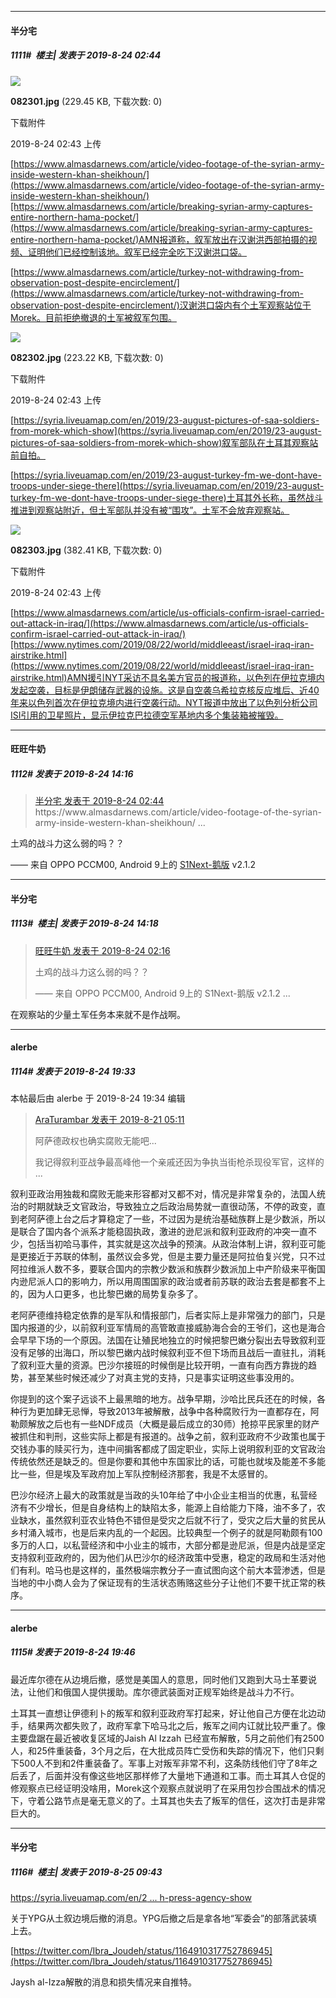 

-----

####  半分宅  
##### 1111#         楼主| 发表于 2019-8-24 02:44


<img src="https://img.saraba1st.com/forum/201908/23/144349mqqlom3wjk33676r.jpg" referrerpolicy="no-referrer">


<strong>082301.jpg</strong> (229.45 KB, 下载次数: 0)

下载附件

2019-8-24 02:43 上传


[https://www.almasdarnews.com/article/video-footage-of-the-syrian-army-inside-western-khan-sheikhoun/](https://www.almasdarnews.com/article/video-footage-of-the-syrian-army-inside-western-khan-sheikhoun/)[https://www.almasdarnews.com/article/breaking-syrian-army-captures-entire-northern-hama-pocket/](https://www.almasdarnews.com/article/breaking-syrian-army-captures-entire-northern-hama-pocket/)AMN报道称，叙军放出在汉谢洪西部拍摄的视频、证明他们已经控制该地。叙军已经完全吃下汉谢洪口袋。

[https://www.almasdarnews.com/article/turkey-not-withdrawing-from-observation-post-despite-encirclement/](https://www.almasdarnews.com/article/turkey-not-withdrawing-from-observation-post-despite-encirclement/)汉谢洪口袋内有个土军观察站位于Morek。目前拒绝撤退的土军被叙军包围。


<img src="https://img.saraba1st.com/forum/201908/23/144348m39yvsayiccw0gwi.jpg" referrerpolicy="no-referrer">


<strong>082302.jpg</strong> (223.22 KB, 下载次数: 0)

下载附件

2019-8-24 02:43 上传


[https://syria.liveuamap.com/en/2019/23-august-pictures-of-saa-soldiers-from-morek-which-show](https://syria.liveuamap.com/en/2019/23-august-pictures-of-saa-soldiers-from-morek-which-show)叙军部队在土耳其观察站前自拍。

[https://syria.liveuamap.com/en/2019/23-august-turkey-fm-we-dont-have-troops-under-siege-there](https://syria.liveuamap.com/en/2019/23-august-turkey-fm-we-dont-have-troops-under-siege-there)土耳其外长称，虽然战斗推进到观察站附近，但土军部队并没有被“围攻”。土军不会放弃观察站。


<img src="https://img.saraba1st.com/forum/201908/23/144350c3htwhqzuto6iqiz.jpg" referrerpolicy="no-referrer">


<strong>082303.jpg</strong> (382.41 KB, 下载次数: 0)

下载附件

2019-8-24 02:43 上传


[https://www.almasdarnews.com/article/us-officials-confirm-israel-carried-out-attack-in-iraq/](https://www.almasdarnews.com/article/us-officials-confirm-israel-carried-out-attack-in-iraq/)[https://www.nytimes.com/2019/08/22/world/middleeast/israel-iraq-iran-airstrike.html](https://www.nytimes.com/2019/08/22/world/middleeast/israel-iraq-iran-airstrike.html)AMN援引NYT采访不具名美方官员的报道称，以色列在伊拉克境内发起空袭，目标是伊朗储存武器的设施。这是自空袭乌希拉克核反应堆后、近40年来以色列首次在伊拉克境内进行空袭行动。NYT报道中放出了以色列分析公司ISI引用的卫星照片，显示伊拉克巴拉德空军基地内多个集装箱被摧毁。


-----

####  旺旺牛奶  
##### 1112#       发表于 2019-8-24 14:16


<blockquote><a href="httphttps://bbs.saraba1st.com/2b/forum.php?mod=redirect&amp;goto=findpost&amp;pid=45024338&amp;ptid=1320932" target="_blank">半分宅 发表于 2019-8-24 02:44</a>
https://www.almasdarnews.com/article/video-footage-of-the-syrian-army-inside-western-khan-sheikhoun/ ...</blockquote>
土鸡的战斗力这么弱的吗？？

—— 来自 OPPO PCCM00, Android 9上的 [S1Next-鹅版](https://github.com/ykrank/S1-Next/releases) v2.1.2


-----

####  半分宅  
##### 1113#         楼主| 发表于 2019-8-24 14:18


<blockquote><a href="httphttps://bbs.saraba1st.com/2b/forum.php?mod=redirect&amp;goto=findpost&amp;pid=45028172&amp;ptid=1320932" target="_blank">旺旺牛奶 发表于 2019-8-24 02:16</a>

土鸡的战斗力这么弱的吗？？


—— 来自 OPPO PCCM00, Android 9上的 S1Next-鹅版 v2.1.2 ...</blockquote>
在观察站的少量土军任务本来就不是作战啊。


-----

####  alerbe  
##### 1114#       发表于 2019-8-24 19:33


 本帖最后由 alerbe 于 2019-8-24 19:34 编辑 
<blockquote><a href="httphttps://bbs.saraba1st.com/2b/forum.php?mod=redirect&amp;goto=findpost&amp;pid=44985273&amp;ptid=1320932" target="_blank">AraTurambar 发表于 2019-8-21 05:11</a>

阿萨德政权也确实腐败无能吧...


我记得叙利亚战争最高峰他一个亲戚还因为争执当街枪杀现役军官，这样的 ...</blockquote>
叙利亚政治用独裁和腐败无能来形容都对又都不对，情况是非常复杂的，法国人统治的时期就缺乏文官政治，导致独立之后政治局势就一直很动荡，不停的政变，直到老阿萨德上台之后才算稳定了一些，不过因为是统治基础族群上是少数派，所以是联合了国内各个派系才能稳固执政，激进的逊尼派和叙利亚政府的冲突一直不少，包括当初哈马事件，其实就是这次战争的预演。从政治体制上讲，叙利亚可能是更接近于苏联的体制，虽然议会多党，但是主要力量还是阿拉伯复兴党，只不过阿拉维派人数不多，要联合国内的宗教少数派和族群少数派加上中产阶级来平衡国内逊尼派人口的影响力，所以用周围国家的政治或者前苏联的政治去套是都套不上的，因为人口更多，也比黎巴嫩的局势复杂多了。


老阿萨德维持稳定依靠的是军队和情报部门，后者实际上是非常强力的部门，只是国内报道的少，以前叙利亚军情局的高管敢直接威胁海合会的王爷们，这也是海合会早早下场的一个原因。法国在让殖民地独立的时候把黎巴嫩分裂出去导致叙利亚没有足够的出海口，所以黎巴嫩内战时候叙利亚不但下场而且战后一直驻扎，消耗了叙利亚大量的资源。巴沙尔接班的时候倒是比较开明，一直有向西方靠拢的趋势，甚至某些时候还减少了对真主党的支持，只是事实证明这些事没用的。


你提到的这个案子远谈不上最黑暗的地方。战争早期，沙哈比民兵还在的时候，各种行为更加肆无忌惮，导致2013年被解散，战争中各种腐败行为一直都存在，阿勒颇解放之后也有一些NDF成员（大概是最后成立的30师）抢掠平民家里的财产被抓住和判刑，这些实际上都是有报道的。战争之前，叙利亚政府不少政策也属于交钱办事的赎买行为，连中间掮客都成了固定职业，实际上说明叙利亚的文官政治传统依然还是缺乏的。但是你要和其他中东国家比的话，可能也就埃及能差不多能比一些，但是埃及军政府加上军队控制经济那套，我是不太感冒的。


巴沙尔经济上最大的政策就是当政的头10年给了中小企业主相当的优惠，私营经济有不少增长，但是自身结构上的缺陷太多，能源上自给能力下降，油不多了，农业缺水，虽然叙利亚农业特色不错但是受灾之后就不行了，受灾之后大量的贫民从乡村涌入城市，也是后来内乱的一个起因。比较典型一个例子的就是阿勒颇有100多万的人口，以私营经济和中小业主的城市，大部分都是逊尼派，但是内战是坚定支持叙利亚政府的，因为他们从巴沙尔的经济政策中受惠，稳定的政局和生活对他们有利。哈马也是这样的，虽然极端宗教分子一直试图向这个前大本营渗透，但是当地的中小商人会为了保证现有的生活状态贿赂这些分子让他们不要干扰正常的秩序。


-----

####  alerbe  
##### 1115#       发表于 2019-8-24 19:46


最近库尔德在从边境后撤，感觉是美国人的意思，同时他们又跑到大马士革要说法，让他们和俄国人提供援助。库尔德武装面对正规军始终是战斗力不行。


土耳其一直想让伊德利卜的叛军和叙利亚政府军打起来，好让他自己方便在北边动手，结果两次都失败了，政府军拿下哈马北之后，叛军之间内讧就比较严重了。像主要盘踞在最近被收复区域的Jaish Al Izzah 已经宣布解散，5月之前他们有2500人，和25件重装备，3个月之后，在大批成员阵亡受伤和失踪的情况下，他们只剩下500人不到和2件重装备了。军事上对叛军非常不利，这条防线他们守了8年之后丢了，后面并没有像这些地区那样修了大量地下通道和工事。而土耳其人仓促的修观察点已经证明没啥用，Morek这个观察点就说明了在采用包抄合围战术的情况下，守着公路节点是毫无意义的了。土耳其也失去了叛军的信任，这次打击是非常巨大的。 


-----

####  半分宅  
##### 1116#         楼主| 发表于 2019-8-25 09:43


[https://syria.liveuamap.com/en/2 ... h-press-agency-show](https://syria.liveuamap.com/en/2019/25-august-video-published-by-the-north-press-agency-show)

关于YPG从土叙边境后撤的消息。YPG后撤之后是拿各地“军委会”的部落武装填上去。

[https://twitter.com/Ibra_Joudeh/status/1164910317752786945](https://twitter.com/Ibra_Joudeh/status/1164910317752786945)

Jaysh al-Izza解散的消息和损失情况来自推特。


